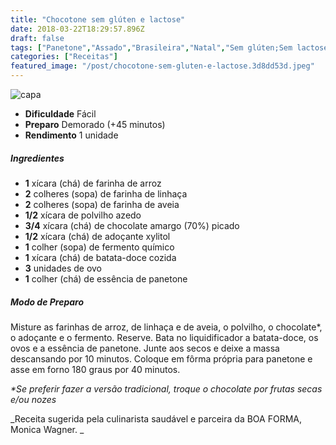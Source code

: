 ```yaml
---
title: "Chocotone sem glúten e lactose"
date: 2018-03-22T18:29:57.896Z
draft: false
tags: ["Panetone","Assado","Brasileira","Natal","Sem glúten;Sem lactose","Natal - Panetone","Receitas","Receitas com chocolate","Receitas de Natal","Receitas simples e fáceis"]
categories: ["Receitas"]
featured_image: "/post/chocotone-sem-gluten-e-lactose.3d8dd53d.jpeg"
---
```


![capa](/post/chocotone-sem-gluten-e-lactose.3d8dd53d.jpeg)

*   **Dificuldade** Fácil
*   **Preparo** Demorado (+45 minutos)
*   **Rendimento** 1 unidade

##### Ingredientes

*   **1** xícara (chá) de farinha de arroz
*   **2** colheres (sopa) de farinha de linhaça
*   **2** colheres (sopa) de farinha de aveia
*   **1/2** xícara de polvilho azedo
*   **3/4** xícara (chá) de chocolate amargo (70%) picado
*   **1/2** xícara (chá) de adoçante xylitol
*   **1** colher (sopa) de fermento químico
*   **1** xícara (chá) de batata-doce cozida
*   **3** unidades de ovo
*   **1** colher (chá) de essência de panetone

##### Modo de Preparo

Misture as farinhas de arroz, de linhaça e de aveia, o polvilho, o chocolate*, o adoçante e o fermento. Reserve. Bata no liquidificador a batata-doce, os ovos e a essência de panetone. Junte aos secos e deixe a massa descansando por 10 minutos. Coloque em fôrma própria para panetone e asse em forno 180 graus por 40 minutos.

_*Se preferir fazer a versão tradicional, troque o chocolate por frutas secas e/ou nozes_

_Receita sugerida pela culinarista saudável e parceira da BOA FORMA, Monica Wagner. _
